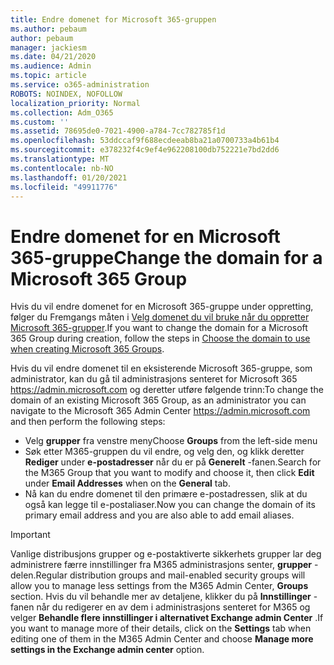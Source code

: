 ```yaml
---
title: Endre domenet for Microsoft 365-gruppen
ms.author: pebaum
author: pebaum
manager: jackiesm
ms.date: 04/21/2020
ms.audience: Admin
ms.topic: article
ms.service: o365-administration
ROBOTS: NOINDEX, NOFOLLOW
localization_priority: Normal
ms.collection: Adm_O365
ms.custom: ''
ms.assetid: 78695de0-7021-4900-a784-7cc782785f1d
ms.openlocfilehash: 53ddccaf9f688ecdeeab8ba21a0700733a4b61b4
ms.sourcegitcommit: e378232f4c9ef4e962208100db752221e7bd2dd6
ms.translationtype: MT
ms.contentlocale: nb-NO
ms.lasthandoff: 01/20/2021
ms.locfileid: "49911776"
---
```

# <a name="change-the-domain-for-a-microsoft-365-group"></a><span data-ttu-id="94912-102">Endre domenet for en Microsoft 365-gruppe</span><span class="sxs-lookup"><span data-stu-id="94912-102">Change the domain for a Microsoft 365 Group</span></span>

<span data-ttu-id="94912-103">Hvis du vil endre domenet for en Microsoft 365-gruppe under oppretting, følger du Fremgangs måten i [Velg domenet du vil bruke når du oppretter Microsoft 365-grupper](https://docs.microsoft.com/microsoft-365/admin/create-groups/choose-domain-to-create-groups).</span><span class="sxs-lookup"><span data-stu-id="94912-103">If you want to change the domain for a Microsoft 365 Group during creation, follow the steps in [Choose the domain to use when creating Microsoft 365 Groups](https://docs.microsoft.com/microsoft-365/admin/create-groups/choose-domain-to-create-groups).</span></span>

<span data-ttu-id="94912-104">Hvis du vil endre domenet til en eksisterende Microsoft 365-gruppe, som administrator, kan du gå til administrasjons senteret for Microsoft 365 https://admin.microsoft.com og deretter utføre følgende trinn:</span><span class="sxs-lookup"><span data-stu-id="94912-104">To change the domain of an existing Microsoft 365 Group, as an administrator you can navigate to the Microsoft 365 Admin Center https://admin.microsoft.com and then perform the following steps:</span></span>

- <span data-ttu-id="94912-105">Velg **grupper** fra venstre meny</span><span class="sxs-lookup"><span data-stu-id="94912-105">Choose **Groups** from the left-side menu</span></span>
- <span data-ttu-id="94912-106">Søk etter M365-gruppen du vil endre, og velg den, og klikk deretter **Rediger** under **e-postadresser** når du er på **Generelt** -fanen.</span><span class="sxs-lookup"><span data-stu-id="94912-106">Search for the M365 Group that you want to modify and choose it, then click **Edit** under **Email Addresses** when on the **General** tab.</span></span>
- <span data-ttu-id="94912-107">Nå kan du endre domenet til den primære e-postadressen, slik at du også kan legge til e-postaliaser.</span><span class="sxs-lookup"><span data-stu-id="94912-107">Now you can change the domain of its primary email address and you are also able to add email aliases.</span></span>

> [!IMPORTANT]
> <span data-ttu-id="94912-108">Vanlige distribusjons grupper og e-postaktiverte sikkerhets grupper lar deg administrere færre innstillinger fra M365 administrasjons senter, **grupper** -delen.</span><span class="sxs-lookup"><span data-stu-id="94912-108">Regular distribution groups and mail-enabled security groups will allow you to manage less settings from the M365 Admin Center, **Groups** section.</span></span> <span data-ttu-id="94912-109">Hvis du vil behandle mer av detaljene, klikker du på **Innstillinger** -fanen når du redigerer en av dem i administrasjons senteret for M365 og velger **Behandle flere innstillinger i alternativet Exchange admin Center** .</span><span class="sxs-lookup"><span data-stu-id="94912-109">If you want to manage more of their details, click on the **Settings** tab when editing one of them in the M365 Admin Center and choose **Manage more settings in the Exchange admin center** option.</span></span>